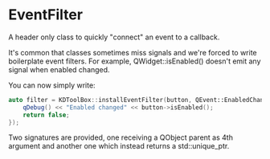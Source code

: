 # EventFilter

A header only class to quickly "connect" an event to a callback.

It's common that classes sometimes miss signals and we're forced to write boilerplate event filters.
For example, QWidget::isEnabled() doesn't emit any signal when enabled changed.

You can now simply write:

```cpp
auto filter = KDToolBox::installEventFilter(button, QEvent::EnabledChange, [button] {
    qDebug() << "Enabled changed" << button->isEnabled();
    return false;
});
```

Two signatures are provided, one receiving a QObject parent as 4th argument and another one which
instead returns a std::unique_ptr.
